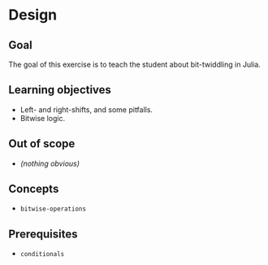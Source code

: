 # Design

## Goal

The goal of this exercise is to teach the student about bit-twiddling in Julia.

## Learning objectives

- Left- and right-shifts, and some pitfalls.
- Bitwise logic.
  
## Out of scope

- *(nothing obvious)*

## Concepts

- `bitwise-operations`

## Prerequisites

- `conditionals`
